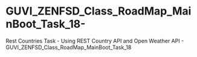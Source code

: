# GUVI_ZENFSD_Class_RoadMap_MainBoot_Task_18-
Rest Countries Task - Using REST Country API and Open Weather API - GUVI_ZENFSD_Class_RoadMap_MainBoot_Task_18
